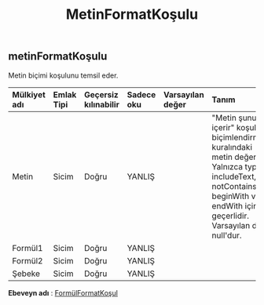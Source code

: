 ﻿---
title: MetinFormatKoşulu
second_title: Aspose.Cells Cloud Documen
type: docs
url: /tr/specification/model/textformatcondition/
description: "Aspose.Cells Bulut modeli spesifikasyonu: TextFormatCondition. Açma, oluşturma, düzenleme, bölme, birleştirme, karşılaştırma ve dönüştürme gibi özelliklerle Excel ve diğer elektronik tablo belgelerini zahmetsizce yönetin"
kwords: Excel, Office, Elektronik Tablo, Cloud REST API, TextFormatCondition
weight: 50
---
## **metinFormatKoşulu**

 Metin biçimi koşulunu temsil eder.

| Mülkiyet adı| Emlak Tipi| Geçersiz kılınabilir| Sadece oku| Varsayılan değer| Tanım|
|:- |:- |:- |:- |:- |:- |
| Metin| Sicim| Doğru| YANLIŞ|| "Metin şunu içerir" koşullu biçimlendirme kuralındaki metin değeri. Yalnızca type = includeText, notContainsText, beginWith ve endWith için geçerlidir. Varsayılan değer null'dur.|
| Formül1| Sicim| Doğru| YANLIŞ|||
| Formül2| Sicim| Doğru| YANLIŞ|||
| Şebeke| Sicim| Doğru| YANLIŞ|||

**Ebeveyn adı** : [FormülFormatKoşul](/specification/model/formulaformatcondition)

